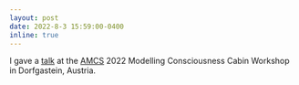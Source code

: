 ```yaml
---
layout: post
date: 2022-8-3 15:59:00-0400
inline: true
---
```


I gave a <a href='https://drive.google.com/file/d/1dyMzB88olf5PvAfG62tD_VmRagydvKyI/view?usp=share_link'>talk</a> at the <a href='https://amcs-community.org/'>AMCS</a> 2022 Modelling Consciousness Cabin Workshop in Dorfgastein, Austria.


<!-- I gave a <a href='https://drive.google.com/file/d/1dyMzB88olf5PvAfG62tD_VmRagydvKyI/view?usp=share_link'>talk</a> on *Linking generalizable intelligence to consciousness via information synergy* at the 2022 Modelling Consciousness Cabin Workshop in Dorfgastein, Austria, organized by the <a href='https://amcs-community.org/'>Association for Mathematical Consciousness Science</a>. -->